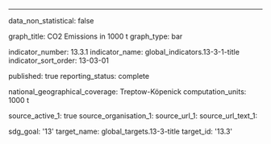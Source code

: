 ---

data_non_statistical: false

graph_title: CO2 Emissions in 1000 t
graph_type: bar

indicator_number: 13.3.1
indicator_name: global_indicators.13-3-1-title
indicator_sort_order: 13-03-01

published: true
reporting_status: complete

national_geographical_coverage: Treptow-Köpenick
computation_units: 1000 t

source_active_1: true
source_organisation_1: 
source_url_1: 
source_url_text_1: 

sdg_goal: '13'
target_name: global_targets.13-3-title
target_id: '13.3'

